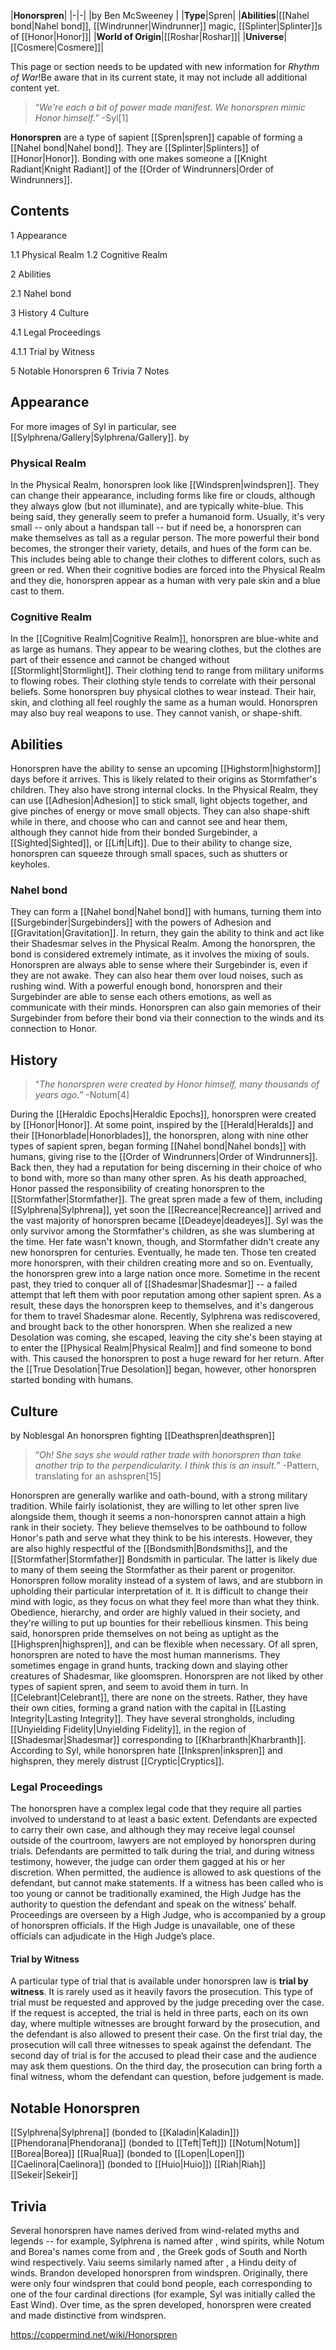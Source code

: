 |**Honorspren**|
|-|-|
|by  Ben McSweeney |
|**Type**|Spren|
|**Abilities**|[[Nahel bond\|Nahel bond]], [[Windrunner\|Windrunner]] magic, [[Splinter\|Splinter]]s of [[Honor\|Honor]]|
|**World of Origin**|[[Roshar\|Roshar]]|
|**Universe**|[[Cosmere\|Cosmere]]|

This page or section needs to be updated with new information for *Rhythm of War*!Be aware that in its current state, it may not include all additional content yet.

>“*We're each a bit of power made manifest. We honorspren mimic Honor himself.*”
\-Syl[1]


**Honorspren** are a type of sapient [[Spren\|spren]] capable of forming a [[Nahel bond\|Nahel bond]].
They are [[Splinter\|Splinters]] of [[Honor\|Honor]]. Bonding with one makes someone a [[Knight Radiant\|Knight Radiant]] of the [[Order of Windrunners\|Order of Windrunners]].

## Contents

1 Appearance

1.1 Physical Realm
1.2 Cognitive Realm


2 Abilities

2.1 Nahel bond


3 History
4 Culture

4.1 Legal Proceedings

4.1.1 Trial by Witness




5 Notable Honorspren
6 Trivia
7 Notes


## Appearance
For more images of Syl in particular, see [[Sylphrena/Gallery\|Sylphrena/Gallery]].
 by 
### Physical Realm
In the Physical Realm, honorspren look like [[Windspren\|windspren]]. They can change their appearance, including forms like fire or clouds, although they always glow (but not illuminate), and are typically white-blue. This being said, they generally seem to prefer a humanoid form. Usually, it's very small -- only about a handspan tall -- but if need be, a honorspren can make themselves as tall as a regular person.
The more powerful their bond becomes, the stronger their variety, details, and hues of the form can be. This includes being able to change their clothes to different colors, such as green or red.
When their cognitive bodies are forced into the Physical Realm and they die, honorspren appear as a human with very pale skin and a blue cast to them.

### Cognitive Realm
In the [[Cognitive Realm\|Cognitive Realm]], honorspren are blue-white and as large as humans. They appear to be wearing clothes, but the clothes are part of their essence and cannot be changed without [[Stormlight\|Stormlight]]. Their clothing tend to range from military uniforms to flowing robes. Their clothing style tends to correlate with their personal beliefs. Some honorspren buy physical clothes to wear instead. Their hair, skin, and clothing all feel roughly the same as a human would.
Honorspren may also buy real weapons to use. They cannot vanish, or shape-shift.

## Abilities
Honorspren have the ability to sense an upcoming [[Highstorm\|highstorm]] days before it arrives. This is likely related to their origins as Stormfather's children. They also have strong internal clocks.
In the Physical Realm, they can use [[Adhesion\|Adhesion]] to stick small, light objects together, and give pinches of energy or move small objects. They can also shape-shift while in there, and choose who can and cannot see and hear them, although they cannot hide from their bonded Surgebinder, a [[Sighted\|Sighted]], or [[Lift\|Lift]]. Due to their ability to change size, honorspren can squeeze through small spaces, such as shutters or keyholes.

### Nahel bond
They can form a [[Nahel bond\|Nahel bond]] with humans, turning them into [[Surgebinder\|Surgebinders]] with the powers of Adhesion and [[Gravitation\|Gravitation]]. In return, they gain the ability to think and act like their Shadesmar selves in the Physical Realm. Among the honorspren, the bond is considered extremely intimate, as it involves the mixing of souls. Honorspren are always able to sense where their Surgebinder is, even if they are not awake. They can also hear them over loud noises, such as rushing wind. With a powerful enough bond, honorspren and their Surgebinder are able to sense each others emotions, as well as communicate with their minds. Honorspren can also gain memories of their Surgebinder from before their bond via their connection to the winds and its connection to Honor.

## History
>“*The honorspren were created by Honor himself, many thousands of years ago.*”
\-Notum[4]


During the [[Heraldic Epochs\|Heraldic Epochs]], honorspren were created by [[Honor\|Honor]]. At some point, inspired by the [[Herald\|Heralds]] and their [[Honorblade\|Honorblades]], the honorspren, along with nine other types of sapient spren, began forming [[Nahel bond\|Nahel bonds]] with humans, giving rise to the [[Order of Windrunners\|Order of Windrunners]]. Back then, they had a reputation for being discerning in their choice of who to bond with, more so than many other spren.
As his death approached, Honor passed the responsibility of creating honorspren to the [[Stormfather\|Stormfather]]. The great spren made a few of them, including [[Sylphrena\|Sylphrena]], yet soon the [[Recreance\|Recreance]] arrived and the vast majority of honorspren became [[Deadeye\|deadeyes]]. Syl was the only survivor among the Stormfather's children, as she was slumbering at the time. Her fate wasn't known, though, and Stormfather didn't create any new honorspren for centuries. Eventually, he made ten. Those ten created more honorspren, with their children creating more and so on.
Eventually, the honorspren grew into a large nation once more. Sometime in the recent past, they tried to conquer all of [[Shadesmar\|Shadesmar]] -- a failed attempt that left them with poor reputation among other sapient spren. As a result, these days the honorspren keep to themselves, and it's dangerous for them to travel Shadesmar alone.
Recently, Sylphrena was rediscovered, and brought back to the other honorspren. When she realized a new Desolation was coming, she escaped, leaving the city she's been staying at to enter the [[Physical Realm\|Physical Realm]] and find someone to bond with. This caused the honorspren to post a huge reward for her return.
After the [[True Desolation\|True Desolation]] began, however, other honorspren started bonding with humans.

## Culture
 by  Noblesgal  An honorspren fighting [[Deathspren\|deathspren]]
>“*Oh! She says she would rather trade with honorspren than take another trip to the perpendicularity. I think this is an insult.*”
\-Pattern, translating for an ashspren[15]


Honorspren are generally warlike and oath-bound, with a strong military tradition. While fairly isolationist, they are willing to let other spren live alongside them, though it seems a non-honorspren cannot attain a high rank in their society. They believe themselves to be oathbound to follow Honor's path and serve what they think to be his interests. However, they are also highly respectful of the [[Bondsmith\|Bondsmiths]], and the [[Stormfather\|Stormfather]] Bondsmith in particular. The latter is likely due to many of them seeing the Stormfather as their parent or progenitor.
Honorspren follow morality instead of a system of laws, and are stubborn in upholding their particular interpretation of it. It is difficult to change their mind with logic, as they focus on what they feel more than what they think. Obedience, hierarchy, and order are highly valued in their society, and they're willing to put up bounties for their rebellious kinsmen. This being said, honorspren pride themselves on not being as uptight as the [[Highspren\|highspren]], and can be flexible when necessary.
Of all spren, honorspren are noted to have the most human mannerisms. They sometimes engage in grand hunts, tracking down and slaying other creatures of Shadesmar, like gloomspren.
Honorspren are not liked by other types of sapient spren, and seem to avoid them in turn. In [[Celebrant\|Celebrant]], there are none on the streets. Rather, they have their own cities, forming a grand nation with the capital in [[Lasting Integrity\|Lasting Integrity]]. They have several strongholds, including [[Unyielding Fidelity\|Unyielding Fidelity]], in the region of [[Shadesmar\|Shadesmar]] corresponding to [[Kharbranth\|Kharbranth]].
According to Syl, while honorspren hate [[Inkspren\|inkspren]] and highspren, they merely distrust [[Cryptic\|Cryptics]].

### Legal Proceedings
The honorspren have a complex legal code that they require all parties involved to understand to at least a basic extent. Defendants are expected to carry their own case, and although they may receive legal counsel outside of the courtroom, lawyers are not employed by honorspren during trials.
Defendants are permitted to talk during the trial, and during witness testimony, however, the judge can order them gagged at his or her discretion. When permitted, the audience is allowed to ask questions of the defendant, but cannot make statements. If a witness has been called who is too young or cannot be traditionally examined, the High Judge has the authority to question the defendant and speak on the witness’ behalf. Proceedings are overseen by a High Judge, who is accompanied by a group of honorspren officials. If the High Judge is unavailable, one of these officials can adjudicate in the High Judge’s place.

#### Trial by Witness
A particular type of trial that is available under honorspren law is **trial by witness**. It is rarely used as it heavily favors the prosecution. This type of trial must be requested and approved by the judge preceding over the case. If the request is accepted, the trial is held in three parts, each on its own day, where multiple witnesses are brought forward by the prosecution, and the defendant is also allowed to present their case. On the first trial day, the prosecution will call three witnesses to speak against the defendant. The second day of trial is for the accused to plead their case and the audience may ask them questions. On the third day, the prosecution can bring forth a final witness, whom the defendant can question, before judgement is made.

## Notable Honorspren
[[Sylphrena\|Sylphrena]] (bonded to [[Kaladin\|Kaladin]])
[[Phendorana\|Phendorana]] (bonded to [[Teft\|Teft]])
[[Notum\|Notum]]
[[Borea\|Borea]]
[[Rua\|Rua]] (bonded to [[Lopen\|Lopen]])
[[Caelinora\|Caelinora]] (bonded to [[Huio\|Huio]])
[[Riah\|Riah]]
[[Sekeir\|Sekeir]]
## Trivia
Several honorspren have names derived from wind-related myths and legends -- for example, Sylphrena is named after , wind spirits, while Notum and Borea's names come from  and , the Greek gods of South and North wind respectively. Vaiu seems similarly named after , a Hindu deity of winds.
Brandon developed honorspren from windspren. Originally, there were only four windspren that could bond people, each corresponding to one of the four cardinal directions (for example, Syl was initially called the East Wind). Over time, as the spren developed, honorspren were created and made distinctive from windspren.


https://coppermind.net/wiki/Honorspren